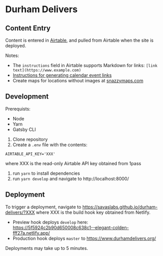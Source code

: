 # Durham Delivers

## Content Entry

Content is entered in [Airtable](https://airtable.com/tblcgDnYltEUNJSd0/viwM06wECbc1hpHWP?blocks=hide), and pulled from Airtable when the site is deployed.

Notes:
- The `instructions` field in Airtable supports Markdown for links: `[link text](https://www.example.com)`
- [Instructions for generating calendar event links](https://support.google.com/calendar/answer/41207?hl=en)
- Create maps for locations without images at [snazzymaps.com](https://snazzymaps.com/style/8097/wy)

## Development

Prerequists:
- Node
- Yarn
- Gatsby CLI

1. Clone repository
1. Create a `.env` file with the contents:

```
AIRTABLE_API_KEY='XXX'
```

where XXX is the read-only Airtable API key obtained from 1pass

1. run `yarn` to install dependencies
1. run `yarn develop` and navigate to http://localhost:8000/

## Deployment

To trigger a deployment, navigate to https://savaslabs.github.io/durham-delivers/?XXX
where XXX is the build hook key obtained from Netlify.

- Preview hook deploys `develop` here: https://5f5924c2b90d650008c638c1--elegant-colden-fff27a.netlify.app/
- Production hook deploys `master` to https://www.durhamdelivers.org/

Deployments may take up to 5 minutes.
